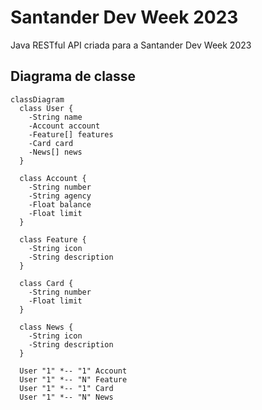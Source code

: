 # Santander Dev Week 2023
Java RESTful API criada para a Santander Dev Week 2023

## Diagrama de classe
```mermaid
classDiagram
  class User {
    -String name
    -Account account
    -Feature[] features
    -Card card
    -News[] news
  }

  class Account {
    -String number
    -String agency
    -Float balance
    -Float limit
  }

  class Feature {
    -String icon
    -String description
  }

  class Card {
    -String number
    -Float limit
  }

  class News {
    -String icon
    -String description
  }

  User "1" *-- "1" Account
  User "1" *-- "N" Feature
  User "1" *-- "1" Card
  User "1" *-- "N" News
```
